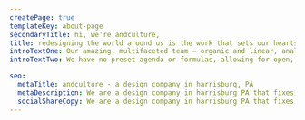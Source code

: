 ```yaml
---
createPage: true
templateKey: about-page
secondaryTitle: hi, we're andculture,
title: redesigning the world around us is the work that sets our hearts and minds on fire.
introTextOne: Our amazing, multifaceted team — organic and linear, analytical and intuitive, visionary and pragmatic — makes light work of reimagination by using an agile mindset and an intentional clash of perspectives.
introTextTwo: We have no preset agenda or formulas, allowing for open, iterative collaboration that’s focused squarely on delivering value.

seo:
  metaTitle: andculture - a design company in harrisburg, PA
  metaDescription: We are a design company in harrisburg PA that fixes broken realities through cutting edge design, strategy, and engineering solutions.
  socialShareCopy: We are a design company in harrisburg PA that fixes broken realities through cutting edge design, strategy, and engineering solutions.
---
```

